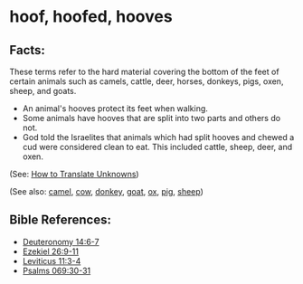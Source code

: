 # hoof, hoofed, hooves #

## Facts: ##

These terms refer to the hard material covering the bottom of the feet of certain animals such as camels, cattle, deer, horses, donkeys, pigs, oxen, sheep, and goats.

* An animal's hooves protect its feet when walking.
* Some animals have hooves that are split into two parts and others do not.
* God told the Israelites that animals which had split hooves and chewed a cud were considered clean to eat. This included cattle, sheep, deer, and oxen.
  

(See: [How to Translate Unknowns](https://git.door43.org/Door43/en-ta-translate-vol1/src/master/content/translate_unknown.md))

(See also:  [camel](../other/camel.md), [cow](../other/cow.md),  [donkey](../other/donkey.md), [goat](../other/goat.md), [ox](../other/ox.md), [pig](../other/pig.md), [sheep](../other/sheep.md))

## Bible References: ##

* [Deuteronomy 14:6-7](https://door43.org/en/bible/notes/deu/14/06)
* [Ezekiel 26:9-11](https://door43.org/en/bible/notes/ezk/26/09)
* [Leviticus 11:3-4](https://door43.org/en/bible/notes/lev/11/03)
* [Psalms 069:30-31](https://door43.org/en/bible/notes/psa/069/030)

